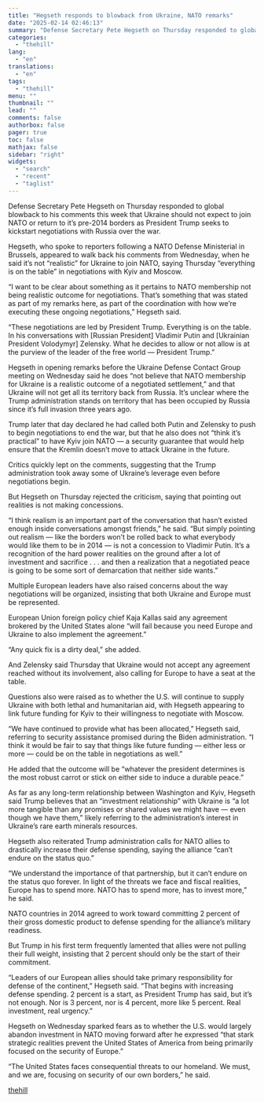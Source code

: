 ```yaml
---
title: "Hegseth responds to blowback from Ukraine, NATO remarks"
date: "2025-02-14 02:46:13"
summary: "Defense Secretary Pete Hegseth on Thursday responded to global blowback to his comments this week that Ukraine should not expect to join NATO or return to it’s pre-2014 borders as President Trump seeks to kickstart negotiations with Russia over the war. Hegseth, who spoke to reporters following a NATO Defense..."
categories:
  - "thehill"
lang:
  - "en"
translations:
  - "en"
tags:
  - "thehill"
menu: ""
thumbnail: ""
lead: ""
comments: false
authorbox: false
pager: true
toc: false
mathjax: false
sidebar: "right"
widgets:
  - "search"
  - "recent"
  - "taglist"
---
```


Defense Secretary Pete Hegseth on Thursday responded to global blowback to his comments this week that Ukraine should not expect to join NATO or return to it’s pre-2014 borders as President Trump seeks to kickstart negotiations with Russia over the war.

Hegseth, who spoke to reporters following a NATO Defense Ministerial in Brussels, appeared to walk back his comments from Wednesday, when he said it’s not “realistic” for Ukraine to join NATO, saying Thursday “everything is on the table” in negotiations with Kyiv and Moscow.

“I want to be clear about something as it pertains to NATO membership not being realistic outcome for negotiations. That’s something that was stated as part of my remarks here, as part of the coordination with how we’re executing these ongoing negotiations,” Hegseth said.

“These negotiations are led by President Trump. Everything is on the table. In his conversations with [Russian President] Vladimir Putin and [Ukrainian President Volodymyr] Zelensky. What he decides to allow or not allow is at the purview of the leader of the free world — President Trump.”

Hegseth in opening remarks before the Ukraine Defense Contact Group meeting on Wednesday said he does “not believe that NATO membership for Ukraine is a realistic outcome of a negotiated settlement,” and that Ukraine will not get all its territory back from Russia. It’s unclear where the Trump administration stands on territory that has been occupied by Russia since it’s full invasion three years ago.

Trump later that day declared he had called both Putin and Zelensky to push to begin negotiations to end the war, but that he also does not “think it’s practical” to have Kyiv join NATO — a security guarantee that would help ensure that the Kremlin doesn’t move to attack Ukraine in the future.

Critics quickly lept on the comments, suggesting that the Trump administration took away some of Ukraine’s leverage even before negotiations begin.

But Hegseth on Thursday rejected the criticism, saying that pointing out realities is not making concessions.

“I think realism is an important part of the conversation that hasn’t existed enough inside conversations amongst friends,” he said. “But simply pointing out realism — like the borders won’t be rolled back to what everybody would like them to be in 2014 — is not a concession to Vladimir Putin. It’s a recognition of the hard power realities on the ground after a lot of investment and sacrifice . . . and then a realization that a negotiated peace is going to be some sort of demarcation that neither side wants.”

Multiple European leaders have also raised concerns about the way negotiations will be organized, insisting that both Ukraine and Europe must be represented.

European Union foreign policy chief Kaja Kallas said any agreement brokered by the United States alone “will fail because you need Europe and Ukraine to also implement the agreement.”

“Any quick fix is a dirty deal,” she added.

And Zelensky said Thursday that Ukraine would not accept any agreement reached without its involvement, also calling for Europe to have a seat at the table.

Questions also were raised as to whether the U.S. will continue to supply Ukraine with both lethal and humanitarian aid, with Hegseth appearing to link future funding for Kyiv to their willingness to negotiate with Moscow.

“We have continued to provide what has been allocated,” Hegseth said, referring to security assistance promised during the Biden administration. “I think it would be fair to say that things like future funding — either less or more — could be on the table in negotiations as well.”

He added that the outcome will be “whatever the president determines is the most robust carrot or stick on either side to induce a durable peace.”

As far as any long-term relationship between Washington and Kyiv, Hegseth said Trump believes that an “investment relationship” with Ukraine is “a lot more tangible than any promises or shared values we might have — even though we have them,” likely referring to the administration’s interest in Ukraine’s rare earth minerals resources.

Hegseth also reiterated Trump administration calls for NATO allies to drastically increase their defense spending, saying the alliance “can’t endure on the status quo.”

“We understand the importance of that partnership, but it can’t endure on the status quo forever. In light of the threats we face and fiscal realities, Europe has to spend more. NATO has to spend more, has to invest more,” he said.

NATO countries in 2014 agreed to work toward committing 2 percent of their gross domestic product to defense spending for the alliance’s military readiness.

But Trump in his first term frequently lamented that allies were not pulling their full weight, insisting that 2 percent should only be the start of their commitment.

“Leaders of our European allies should take primary responsibility for defense of the continent,” Hegseth said. “That begins with increasing defense spending. 2 percent is a start, as President Trump has said, but it’s not enough. Nor is 3 percent, nor is 4 percent, more like 5 percent. Real investment, real urgency.”

Hegseth on Wednesday sparked fears as to whether the U.S. would largely abandon investment in NATO moving forward after he expressed “that stark strategic realities prevent the United States of America from being primarily focused on the security of Europe.”

“The United States faces consequential threats to our homeland. We must, and we are, focusing on security of our own borders,” he said.

[thehill](https://thehill.com/policy/defense/5143467-hegseth-responds-to-blowback-from-ukraine-nato-remarks/)
